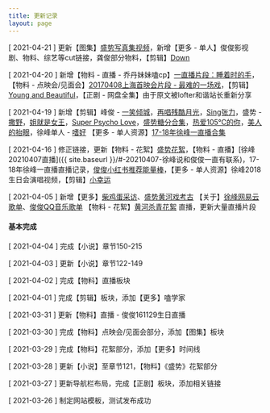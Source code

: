 ```yaml
---
title: 更新记录
layout: page
---
```


[ 2021-04-21 ] 更新【图集】[盛势写真集视频](https://www.bilibili.com/video/BV1wx41177Se)，新增【更多 - 单人】俊俊影视剧、物料、综艺等cut链接，龚俊部分物料，【剪辑】[Down](https://www.bilibili.com/video/BV14B4y1A7AU)

[ 2021-04-20 ] 新增【物料 - 直播 - 乔丹妹妹嗑cp】[一直播片段：睡着时的手](https://m.weibo.cn/status/4627751719669141)，【物料 - 点映会/见面会】[20170408上海首映会片段 - 最难的一场戏](https://m.weibo.cn/1348754087/4628180587514704)，【剪辑】[Young and Beautiful](https://www.bilibili.com/video/BV1ob4y1D7WY)，【正剧 - 网盘全集】由于原文被lofter和谐站长重新分享

[ 2021-04-19 ] 新增【剪辑】峰俊 - [一笑倾城](https://www.bilibili.com/video/BV11U4y1b7zt/)，[再唱残酷月光](https://www.bilibili.com/video/BV1rK4y1m7pg)，[Sing张力](https://www.bilibili.com/video/BV1oi4y1A7SX)，盛势 - [撒野](https://www.bilibili.com/video/BV1xZ4y1P7bF)，[姐就是女王](https://www.bilibili.com/video/BV1UN41197GX)，[Super Psycho Love](https://www.bilibili.com/video/BV1FB4y1N7Ad)，[盛势糖分合集](https://www.bilibili.com/video/BV1gf4y1p7eT)，[热爱105℃的你](https://www.bilibili.com/video/BV1q5411w7Jc)，[美人的抬眼](https://www.bilibili.com/video/BV12y4y1t71D)，徐峰单人 - [嗜好](https://www.bilibili.com/video/BV13E411q7pC/) 【更多 - 单人资源】[17-18年徐峰一直播合集](https://www.bilibili.com/video/BV1M64y1D7bg)

[ 2021-04-16 ] 修正链接，更新【物料 - 花絮】[盛势花絮](https://m.weibo.cn/status/4139642091505500)，【物料 - 直播】[徐峰20210407直播]({{ site.baseurl }}/#-20210407-徐峰说和俊俊一直有联系)，17-18年徐峰一直播直播记录，[俊俊小红书推荐能量棒](https://www.bilibili.com/video/BV11v411Y7Ku)，【更多 - 单人资源】徐峰2018生日会演唱视频，【剪辑】[小幸运](https://www.bilibili.com/video/BV1vW411p7u1)

[ 2021-04-05 ] 新增【更多】[柴鸡蛋采访](https://www.bilibili.com/video/BV1hK411w7as)、[盛势黄河戏考古](https://weibo.com/6495700212/K9xWIoiQ8) 【关于】[徐峰网易云歌单](https://music.163.com/#/user/home?id=103738567)、[俊俊QQ音乐歌单](https://y.qq.com/portal/profile.html?uin=7wCi7ioqoinA) 【物料 - 花絮】[黄河杀青花絮](https://weibo.com/5530359102/K9BQgy7s6) 直播，更新大量直播片段

<div class="line"></div>

#### 基本完成

[ 2021-04-04 ] 完成【小说】章节150-215

[ 2021-04-03 ] 更新【小说】章节122-149

[ 2021-04-02 ] 完成【物料】直播板块

[ 2021-04-01 ] 完成【剪辑】板块，添加【更多】嗑学家

[ 2021-03-31 ] 更新【物料】直播 - 俊俊161129生日直播

[ 2021-03-30 ] 完成【物料】点映会/见面会部分，添加【图集】板块

[ 2021-03-29 ] 完成【物料】花絮部分，添加【更多】时间线

[ 2021-03-28 ] 更新【小说】至章节121，【物料】《盛势》花絮部分

[ 2021-03-27 ] 更新导航栏布局，完成【正剧】板块，添加相关链接

[ 2021-03-26 ] 制定网站模板，测试发布成功

